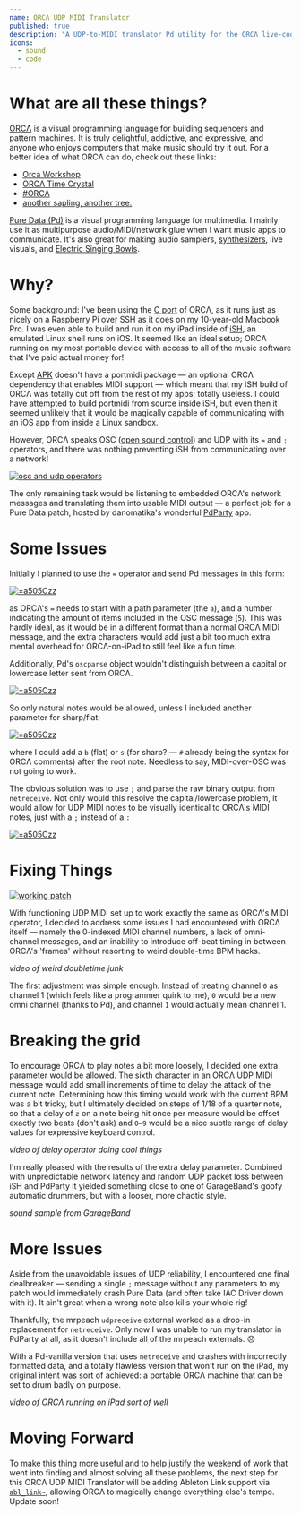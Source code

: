 ```yaml
---
name: ORCΛ UDP MIDI Translator
published: true
description: "A UDP-to-MIDI translator Pd utility for the ORCΛ live-coding environment"
icons:
  - sound
  - code
---
```

# What are all these things?

[ORCΛ](https://github.com/hundredrabbits/Orca) is a visual programming language for building sequencers and pattern machines. It is truly delightful, addictive, and expressive, and anyone who enjoys computers that make music should try it out. For a better idea of what ORCΛ can do, check out these links:
- [Orca Workshop](https://www.youtube.com/watch?v=WIzI_PSBw6o)
- [ORCΛ Time Crystal](https://www.youtube.com/watch?v=w9do-qFNAmQ)
- [#ORCΛ](https://twitter.com/search?q=ORC%CE%9B&src=typed_query)
- [another sapling, another tree.](https://twitter.com/Johannes_Knop/status/1220113861451427842?s=20)

[Pure Data (Pd)](http://puredata.info/) is a visual programming language for multimedia. I mainly use it as multipurpose audio/MIDI/network glue when I want music apps to communicate. It's also great for making audio samplers, [synthesizers](https://www.automatonism.com/), live visuals, and [Electric Singing Bowls](electric-singing-bowl).

# Why?

Some background: I've been using the [C port](https://github.com/hundredrabbits/Orca-c) of ORCΛ, as it runs just as nicely on a Raspberry Pi over SSH as it does on my 10-year-old Macbook Pro. I was even able to build and run it on my iPad inside of [iSH](https://ish.app/), an emulated Linux shell runs on iOS. It seemed like an ideal setup; ORCΛ running on my most portable device with access to all of the music software that I've paid actual money for!

Except [APK](https://wiki.alpinelinux.org/wiki/Alpine_Linux_package_management) doesn't have a portmidi package — an optional ORCΛ dependency that enables MIDI support — which meant that my iSH build of ORCΛ was totally cut off from the rest of my apps; totally useless. I could have attempted to build portmidi from source inside iSH, but even then it seemed unlikely that it would be magically capable of communicating with an iOS app from inside a Linux sandbox.

However, ORCΛ speaks OSC ([open sound control](https://en.wikipedia.org/wiki/Open_Sound_Control)) and UDP with its ```=``` and ```;``` operators, and there was nothing preventing iSH from communicating over a network!

[![osc and udp operators](../assets/images/tools/orca-udp-midi/osc-udp-operators.png)](../assets/images/tools/orca-udp-midi/osc-udp-operators.png)

The only remaining task would be listening to embedded ORCΛ's network messages and translating them into usable MIDI output — a perfect job for a Pure Data patch, hosted by danomatika's wonderful [PdParty](https://github.com/danomatika/PdParty) app.

# Some Issues

Initially I planned to use the ```=``` operator and send Pd messages in this form:

[![=a505Czz](../assets/images/tools/orca-udp-midi/osc-issue-1.png)](../assets/images/tools/orca-udp-midi/osc-issue-1.png)

as ORCΛ's ```=``` needs to start with a path parameter (the ```a```), and a number indicating the amount of items included in the OSC message (```5```). This was hardly ideal, as it would be in a different format than a normal ORCΛ MIDI message, and the extra characters would add just a bit too much extra mental overhead for ORCΛ-on-iPad to still feel like a fun time.

Additionally, Pd's ```oscparse``` object wouldn't distinguish between a capital or lowercase letter sent from ORCΛ. 

[![=a505Czz](../assets/images/tools/orca-udp-midi/osc-issue-2.png)](../assets/images/tools/orca-udp-midi/osc-issue-2.png)

So only natural notes would be allowed, unless I included another parameter for sharp/flat:

[![=a505Czz](../assets/images/tools/orca-udp-midi/osc-issue-3.png)](../assets/images/tools/orca-udp-midi/osc-issue-3.png)

where I could add  a ```b``` (flat) or ```s``` (for sharp? — ```#``` already being the syntax for ORCΛ comments) after the root note. Needless to say, MIDI-over-OSC was not going to work.

The obvious solution was to use ```;``` and parse the raw binary output from ```netreceive```. Not only would this resolve the capital/lowercase problem, it would allow for UDP MIDI notes to be visually identical to ORCΛ's MIDI notes, just with a ```;``` instead of a ```:```

[![=a505Czz](../assets/images/tools/orca-udp-midi/osc-issue-4.png)](../assets/images/tools/orca-udp-midi/osc-issue-4.png)

# Fixing Things

[![working patch](../assets/images/tools/orca-udp-midi/udp-fixing-1.png)](../assets/images/tools/orca-udp-midi/udp-fixing-1.png)

With functioning UDP MIDI set up to work exactly the same as ORCΛ's MIDI operator, I decided to address some issues I had encountered with ORCΛ itself — namely the 0-indexed MIDI channel numbers, a lack of omni-channel messages, and an inability to introduce off-beat timing in between ORCΛ's 'frames' without resorting to weird double-time BPM hacks.

_video of weird doubletime junk_

The first adjustment was simple enough. Instead of treating channel ```0``` as channel 1 (which feels like a programmer quirk to me), ```0``` would be a new omni channel (thanks to Pd), and channel ```1``` would actually mean channel 1.

# Breaking the grid

To encourage ORCΛ to play notes a bit more loosely, I decided one extra parameter would be allowed. The sixth character in an ORCΛ UDP MIDI message would add small increments of time to delay the attack of the current note. Determining how this timing would work with the current BPM  was a bit tricky, but I ultimately decided on steps of 1/18 of a quarter note, so that a delay of ```z``` on a note being hit once per measure would be offset exactly two beats (don't ask) and ```0–9``` would be a nice subtle range of delay values for expressive keyboard control.

_video of delay operator doing cool things_

I'm really pleased with the results of the extra delay parameter. Combined with unpredictable network latency and random UDP packet loss between iSH and PdParty it yielded something close to one of GarageBand's goofy automatic drummers, but with a looser, more chaotic style.

_sound sample from GarageBand_

# More Issues

Aside from the unavoidable issues of UDP reliability, I encountered one final dealbreaker — sending a single ```;``` message without any parameters to my patch would immediately crash Pure Data (and often take IAC Driver down with it). It ain't great when a wrong note also kills your whole rig!

Thankfully, the mrpeach ```udpreceive``` external worked as a drop-in replacement for ```netreceive```. Only now I was unable to run my translator in PdParty at all, as it doesn't include all of the mrpeach externals. 😞

With a Pd-vanilla version that uses ```netreceive``` and crashes with incorrectly formatted data, and a totally flawless version that won't run on the iPad, my original intent was sort of achieved: a portable ORCΛ machine that can be set to drum badly on purpose.

_video of ORCΛ running on iPad sort of well_

# Moving Forward

To make this thing more useful and to help justify the weekend of work that went into finding and almost solving all these problems, the next step for this ORCΛ UDP MIDI Translator will be adding Ableton Link support via [```abl_link~```](https://github.com/libpd/abl_link), allowing ORCΛ to magically change everything else's tempo. Update soon!
